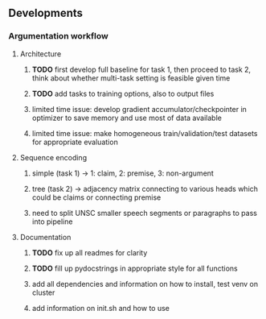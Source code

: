 Developments
------------

### Argumentation workflow

1.  Architecture

    1.  **TODO** first develop full baseline for task 1, then
        proceed to task 2, think about whether multi-task setting is
        feasible given time

    2.  **TODO** add tasks to training options, also to
        output files

    3.  limited time issue: develop gradient accumulator/checkpointer in
        optimizer to save memory and use most of data available

    4.  limited time issue: make homogeneous train/validation/test
        datasets for appropriate evaluation

2.  Sequence encoding

    1.  simple (task 1) -\> 1: claim, 2: premise, 3: non-argument

    2.  tree (task 2) -\> adjacency matrix connecting to various heads
        which could be claims or connecting premise

    3.  need to split UNSC smaller speech segments or paragraphs to pass
        into pipeline

3.  Documentation

    1.  **TODO** fix up all readmes for clarity

    2.  **TODO** fill up pydocstrings in appropriate style
        for all functions

    3.  add all dependencies and information on how to install, test
        venv on cluster

    4.  add information on init.sh and how to use
